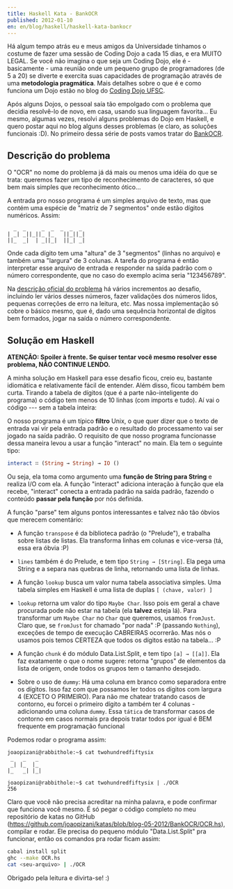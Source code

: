 ```yaml
---
title: Haskell Kata - BankOCR
published: 2012-01-10
en: en/blog/haskell/haskell-kata-bankocr
---
```


Há algum tempo atrás eu e meus amigos da Universidade tínhamos o costume de fazer uma sessão de Coding Dojo a cada 15 dias, e era MUITO LEGAL.
Se você não imagina o que seja um Coding Dojo, ele é - basicamente - uma reunião onde um pequeno grupo de programadores (de 5 a 20) se diverte e exercita suas capacidades de programação através de uma **metodologia pragmática**.
Mais detalhes sobre o que é e como funciona um Dojo estão no blog do [Coding Dojo UFSC][1].

Após alguns Dojos, o pessoal saía tão empolgado com o problema que decidia resolvê-lo de novo, em casa, usando sua linguagem favorita...
Eu mesmo, algumas vezes, resolvi alguns problemas do Dojo em Haskell, e quero postar aqui no blog alguns desses problemas (e claro, as soluções funcionais :D).
No primeiro dessa série de posts vamos tratar do [BankOCR][2].

<!--more-->


Descrição do problema
---------------------
O "OCR" no nome do problema já dá mais ou menos uma idéia do que se trata:
queremos fazer um tipo de reconhecimento de caracteres, só que bem mais simples que reconhecimento ótico...

A entrada pro nosso programa é um simples arquivo de texto, mas que contém uma espécie de "matriz de 7 segmentos" onde estão dígitos numéricos.
Assim:

      _  _     _  _  _  _  _
    | _| _||_||_ |_   ||_||_|
    ||_  _|  | _||_|  ||_| _|

Onde cada dígito tem uma "altura" de 3 "segmentos" (linhas no arquivo) e também uma "largura" de 3 colunas.
A tarefa do programa é então interpretar esse arquivo de entrada e responder na saída padrão com o número correspondente,
que no caso do exemplo acima seria "123456789".

Na [descrição oficial do problema][3] há vários incrementos ao desafio,
incluindo ler vários desses números, fazer validações dos números lidos, pequenas correções de erro na leitura, etc.
Mas nossa implementação só cobre o básico mesmo, que é,
dado uma sequência horizontal de dígitos bem formados, jogar na saída o número correspondente.


Solução em Haskell
------------------

**ATENÇÃO: Spoiler à frente. Se quiser tentar você mesmo resolver esse problema, NÃO CONTINUE LENDO.**

A minha solução em Haskell para esse desafio ficou, creio eu, bastante idiomática e relativamente fácil de entender.
Além disso, ficou também bem curta.
Tirando a tabela de dígitos (que é a parte não-inteligente do programa) o código tem menos de 10 linhas (com imports e tudo).
Aí vai o código --- sem a tabela inteira:

<script src="http://gist-it.sudarmuthu.com/github/joaopizani/katas/blob/blog-05-2012/BankOCR/OCR.hs?footer=0&slice=0:16"></script>

O nosso programa é um típico **filtro** Unix, o que quer dizer que o texto de entrada vai vir pela entrada padrão e o resultado do processamento vai ser jogado na saída padrão.
O requisito de que nosso programa funcionasse dessa maneira levou a usar a função "interact" no main.
Ela tem o seguinte tipo:

```haskell
interact ∷ (String → String) → IO ()
```

Ou seja, ela toma como argumento uma **função de String para String** e realiza I/O com ela.
A função "interact" adiciona interação à função que ela recebe, "interact" conecta a entrada padrão na saída padrão,
fazendo o conteúdo **passar pela função** por nós definida.

A função "parse" tem alguns pontos interessantes e talvez não tão óbvios que merecem comentário:

  * A função `transpose` é da biblioteca padrão (o "Prelude"), e trabalha sobre listas de listas.
    Ela transforma linhas em colunas e vice-versa (tá, essa era óbvia :P)

  * `lines` também é do Prelude, e tem tipo `String → [String]`.
    Ela pega uma String e a separa nas quebras de linha, retornando uma lista de linhas.

  * A função `lookup` busca um valor numa tabela associativa simples.
    Uma tabela simples em Haskell é uma lista de duplas `[ (chave, valor) ]`

  * `lookup` retorna um valor do tipo `Maybe Char`. Isso pois em geral a chave procurada pode não estar na tabela (ela **talvez** esteja lá).
    Para transformar um `Maybe Char` no `Char` que queremos, usamos `fromJust`.
    Claro que, se `fromJust` for chamado "por nada" :P (passando `Nothing`), exceções de tempo de execução CABREIRAS ocorrerão.
    Mas nós o usamos pois temos CERTEZA que todos os dígitos estão na tabela... :P

  * A função `chunk` é do módulo Data.List.Split, e tem tipo `[a] → [[a]]`.
    Ela faz exatamente o que o nome sugere: retorna "grupos" de elementos da lista de origem, onde todos os grupos tem o tamanho desejado.

  * Sobre o uso de `dummy`: Há uma coluna em branco como separadora entre os dígitos.
    Isso faz com que possamos ler todos os dígitos com largura 4 (EXCETO O PRIMEIRO).
    Para não me chatear tratando casos de contorno, eu forcei o primeiro dígito a também ter 4 colunas - adicionando uma coluna `dummy`.
    Essa `tática` de transformar casos de contorno em casos normais pra depois tratar todos por igual é BEM frequente em programação funcional

Podemos rodar o programa assim:

    joaopizani@rabbithole:~$ cat twohundredfiftysix
     _   _   _
     _| |_  |_
    |_   _| |_|

    joaopizani@rabbithole:~$ cat twohundredfiftysix | ./OCR
    256

Claro que você não precisa acreditar na minha palavra, e pode confirmar que funciona você mesmo.
É só pegar o código completo no meu repositório de katas no GitHub (<https://github.com/joaopizani/katas/blob/blog-05-2012/BankOCR/OCR.hs>), compilar e rodar.
Ele precisa do pequeno módulo "Data.List.Split" pra funcionar, então os comandos pra rodar ficam assim:

```bash
cabal install split
ghc --make OCR.hs
cat <seu-arquivo> | ./OCR
```

Obrigado pela leitura e divirta-se! :)

[1]: <http://pet.inf.ufsc.br/dojo/o-que-eh-dojo>
[2]: <http://codingdojo.org/cgi-bin/wiki.pl?KataBankOCR>
[3]: <http://codingdojo.org/cgi-bin/wiki.pl?KataBankOCR>
